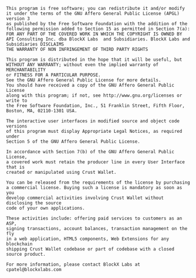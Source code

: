     This program is free software; you can redistribute it and/or modify
    it under the terms of the GNU Affero General Public License (APGL) version 3
    as published by the Free Software Foundation with the addition of the
    following permission added to Section 15 as permitted in Section 7(a):
    FOR ANY PART OF THE COVERED WORK IN WHICH THE COPYRIGHT IS OWNED BY
    API Consulting Inc. dba BlockX Labs  and Subsidiaries. BlockX Labs and Subsidiaries DISCLAIMS
    THE WARRANTY OF NON INFRINGEMENT OF THIRD PARTY RIGHTS

    This program is distributed in the hope that it will be useful, but
    WITHOUT ANY WARRANTY; without even the implied warranty of MERCHANTABILITY
    or FITNESS FOR A PARTICULAR PURPOSE.
    See the GNU Affero General Public License for more details.
    You should have received a copy of the GNU Affero General Public License
    along with this program; if not, see http://www.gnu.org/licenses or write to
    the Free Software Foundation, Inc., 51 Franklin Street, Fifth Floor,
    Boston, MA, 02110-1301 USA.

    The interactive user interfaces in modified source and object code versions
    of this program must display Appropriate Legal Notices, as required under
    Section 5 of the GNU Affero General Public License.

    In accordance with Section 7(b) of the GNU Affero General Public License,
    a covered work must retain the producer line in every User Interface that is
    created or manipulated using Crust Wallet.

    You can be released from the requirements of the license by purchasing
    a commercial license. Buying such a license is mandatory as soon as you
    develop commercial activities involving Crust Wallet without disclosing the source
    code of your own applications.

    These activities include: offering paid services to customers as an ASP,
    signing transactions, account balances, transaction management on the fly
    in a web application, HTML5 components, Web Extensions for any blockchain
    shipping Crust Wallet codebase or part of codebase with a closed source product.

    For more information, please contact BlockX Labs at cpatel@blockxlabs.com
